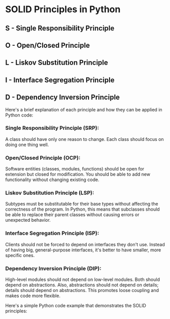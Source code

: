 # SOLID Principles in Python

## S - Single Responsibility Principle
## O - Open/Closed Principle
## L - Liskov Substitution Principle
## I - Interface Segregation Principle
## D - Dependency Inversion Principle

Here's a brief explanation of each principle and how they can be applied in Python code:

### Single Responsibility Principle (SRP):
A class should have only one reason to change. Each class should focus on doing one thing well.

### Open/Closed Principle (OCP):
Software entities (classes, modules, functions) should be open for extension but closed for modification. You should be able to add new functionality without changing existing code.

### Liskov Substitution Principle (LSP):
Subtypes must be substitutable for their base types without affecting the correctness of the program. In Python, this means that subclasses should be able to replace their parent classes without causing errors or unexpected behavior.

### Interface Segregation Principle (ISP):
Clients should not be forced to depend on interfaces they don't use. Instead of having big, general-purpose interfaces, it's better to have smaller, more specific ones.

### Dependency Inversion Principle (DIP):
High-level modules should not depend on low-level modules. Both should depend on abstractions. Also, abstractions should not depend on details; details should depend on abstractions. This promotes loose coupling and makes code more flexible.

Here's a simple Python code example that demonstrates the SOLID principles:

<!-- Place your code example here -->

<!-- https://www.youtube.com/watch?v=XI7zep97c-Y -->
